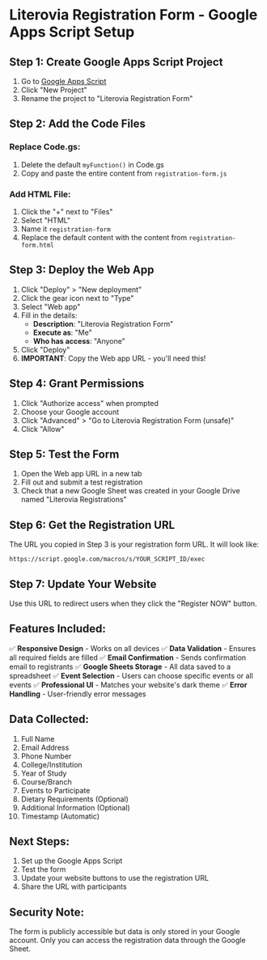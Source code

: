 # Literovia Registration Form - Google Apps Script Setup

## Step 1: Create Google Apps Script Project

1. Go to [Google Apps Script](https://script.google.com)
2. Click "New Project"
3. Rename the project to "Literovia Registration Form"

## Step 2: Add the Code Files

### Replace Code.gs:
1. Delete the default `myFunction()` in Code.gs
2. Copy and paste the entire content from `registration-form.js`

### Add HTML File:
1. Click the "+" next to "Files" 
2. Select "HTML"
3. Name it `registration-form`
4. Replace the default content with the content from `registration-form.html`

## Step 3: Deploy the Web App

1. Click "Deploy" > "New deployment"
2. Click the gear icon next to "Type"
3. Select "Web app"
4. Fill in the details:
   - **Description**: "Literovia Registration Form"
   - **Execute as**: "Me"
   - **Who has access**: "Anyone"
5. Click "Deploy"
6. **IMPORTANT**: Copy the Web app URL - you'll need this!

## Step 4: Grant Permissions

1. Click "Authorize access" when prompted
2. Choose your Google account
3. Click "Advanced" > "Go to Literovia Registration Form (unsafe)"
4. Click "Allow"

## Step 5: Test the Form

1. Open the Web app URL in a new tab
2. Fill out and submit a test registration
3. Check that a new Google Sheet was created in your Google Drive named "Literovia Registrations"

## Step 6: Get the Registration URL

The URL you copied in Step 3 is your registration form URL. It will look like:
```
https://script.google.com/macros/s/YOUR_SCRIPT_ID/exec
```

## Step 7: Update Your Website

Use this URL to redirect users when they click the "Register NOW" button.

## Features Included:

✅ **Responsive Design** - Works on all devices
✅ **Data Validation** - Ensures all required fields are filled
✅ **Email Confirmation** - Sends confirmation email to registrants
✅ **Google Sheets Storage** - All data saved to a spreadsheet
✅ **Event Selection** - Users can choose specific events or all events
✅ **Professional UI** - Matches your website's dark theme
✅ **Error Handling** - User-friendly error messages

## Data Collected:

1. Full Name
2. Email Address
3. Phone Number
4. College/Institution
5. Year of Study
6. Course/Branch
7. Events to Participate
8. Dietary Requirements (Optional)
9. Additional Information (Optional)
10. Timestamp (Automatic)

## Next Steps:

1. Set up the Google Apps Script
2. Test the form
3. Update your website buttons to use the registration URL
4. Share the URL with participants

## Security Note:

The form is publicly accessible but data is only stored in your Google account. Only you can access the registration data through the Google Sheet.
